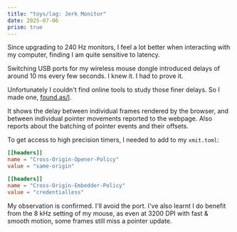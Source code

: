```yaml
---
title: "toys/lag: Jerk Monitor"
date: 2025-07-06
prism: true
---
```


Since upgrading to 240 Hz monitors, I feel a lot better when interacting with my computer, finding I am quite sensitive to latency.

Switching USB ports for my wireless mouse dongle introduced delays of around 10 ms every few seconds. I knew it. I had to prove it.

Unfortunately I couldn't find online tools to study those finer delays. So I made one, [found.as/l](https://found.as/l).

It shows the delay between individual frames rendered by the browser, and between individual pointer movements reported to the webpage. Also reports about the batching of pointer events and their offsets.

To get access to high precision timers, I needed to add to my `xmit.toml`:

```toml
[[headers]]
name = "Cross-Origin-Opener-Policy"
value = "same-origin"

[[headers]]
name = "Cross-Origin-Embedder-Policy"
value = "credentialless"
```

My observation is confirmed. I'll avoid the port. I've also learnt I do benefit from the 8 kHz setting of my mouse, as even at 3200 DPI with fast & smooth motion, some frames still miss a pointer update.
